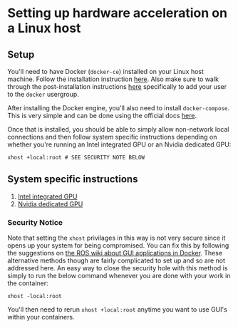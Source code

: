# Setting up hardware acceleration on a Linux host

## Setup

You'll need to have Docker (`docker-ce`) installed on your Linux host machine. Follow the installation instruction [here](https://docs.docker.com/install/linux/docker-ce/ubuntu/). Also make sure to walk through the post-installation instructions [here](https://docs.docker.com/install/linux/linux-postinstall/) specifically to add your user to the `docker` usergroup.

After installing the Docker engine, you'll also need to install `docker-compose`. This is very simple and can be done using the official docs [here](https://docs.docker.com/compose/install/).

Once that is installed, you should be able to simply allow non-network local connections and then follow system specific instructions depending on whether you're running an Intel integrated GPU or an Nvidia dedicated GPU:

```
xhost +local:root # SEE SECURITY NOTE BELOW
```

## System specific instructions

1) [Intel integrated GPU](./linux-intel.md)
2) [Nvidia dedicated GPU](./linux-nvidia.md)

### Security Notice

Note that setting the `xhost` privilages in this way is not very secure since it opens up your system for being compromised. You can fix this by following the suggestions on [the ROS wiki about GUI applications in Docker](http://wiki.ros.org/docker/Tutorials/GUI). These alternative methods though are fairly complicated to set up and so are not addressed here. An easy way to close the security hole with this method is simply to run the below command whenever you are done with your work in the container:

```
xhost -local:root
```

You'll then need to rerun `xhost +local:root` anytime you want to use GUI's within your containers.
